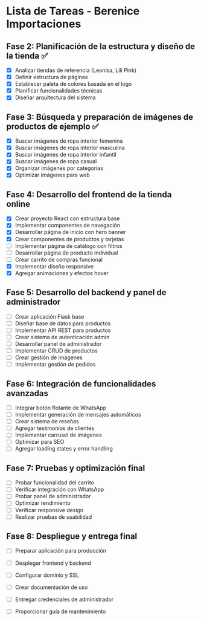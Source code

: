 # Lista de Tareas - Berenice Importaciones

## Fase 2: Planificación de la estructura y diseño de la tienda ✅
- [x] Analizar tiendas de referencia (Leonisa, Lili Pink)
- [x] Definir estructura de páginas
- [x] Establecer paleta de colores basada en el logo
- [x] Planificar funcionalidades técnicas
- [x] Diseñar arquitectura del sistema

## Fase 3: Búsqueda y preparación de imágenes de productos de ejemplo ✅
- [x] Buscar imágenes de ropa interior femenina
- [x] Buscar imágenes de ropa interior masculina
- [x] Buscar imágenes de ropa interior infantil
- [x] Buscar imágenes de ropa casual
- [x] Organizar imágenes por categorías
- [x] Optimizar imágenes para web

## Fase 4: Desarrollo del frontend de la tienda online
- [x] Crear proyecto React con estructura base
- [x] Implementar componentes de navegación
- [x] Desarrollar página de inicio con hero banner
- [x] Crear componentes de productos y tarjetas
- [ ] Implementar página de catálogo con filtros
- [ ] Desarrollar página de producto individual
- [ ] Crear carrito de compras funcional
- [x] Implementar diseño responsive
- [x] Agregar animaciones y efectos hover

## Fase 5: Desarrollo del backend y panel de administrador
- [ ] Crear aplicación Flask base
- [ ] Diseñar base de datos para productos
- [ ] Implementar API REST para productos
- [ ] Crear sistema de autenticación admin
- [ ] Desarrollar panel de administrador
- [ ] Implementar CRUD de productos
- [ ] Crear gestión de imágenes
- [ ] Implementar gestión de pedidos

## Fase 6: Integración de funcionalidades avanzadas
- [ ] Integrar botón flotante de WhatsApp
- [ ] Implementar generación de mensajes automáticos
- [ ] Crear sistema de reseñas
- [ ] Agregar testimonios de clientes
- [ ] Implementar carrusel de imágenes
- [ ] Optimizar para SEO
- [ ] Agregar loading states y error handling

## Fase 7: Pruebas y optimización final
- [ ] Probar funcionalidad del carrito
- [ ] Verificar integración con WhatsApp
- [ ] Probar panel de administrador
- [ ] Optimizar rendimiento
- [ ] Verificar responsive design
- [ ] Realizar pruebas de usabilidad

## Fase 8: Despliegue y entrega final
- [ ] Preparar aplicación para producción
- [ ] Desplegar frontend y backend
- [ ] Configurar dominio y SSL
- [ ] Crear documentación de uso
- [ ] Entregar credenciales de administrador
- [ ] Proporcionar guía de mantenimiento

